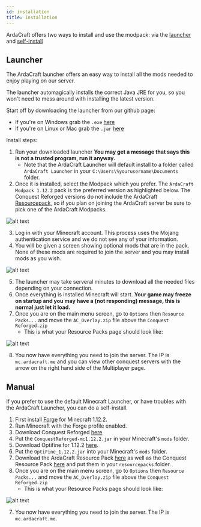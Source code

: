 ```yaml
---
id: installation
title: Installation
---
```


ArdaCraft offers two ways to install and use the modpack: via the [launcher](#launcher) and [self-install](#manual)

## Launcher

The ArdaCraft launcher offers an easy way to install all the mods needed to enjoy playing on our server.

The launcher automagically installs the correct Java JRE for you, so you won't need to mess around with installing the latest version.

Start off by downloading the launcher from our github page:
* If you're on Windows grab the `.exe` [here](https://github.com/ArdaCraft/ACLauncher/releases/download/v4.3.5/ArdaCraftLauncher-4.3.5.exe)
* If you're on Linux or Mac grab the `.jar` [here](https://github.com/ArdaCraft/ACLauncher/releases/download/v4.3.5/ArdaCraftLauncher-4.3.5.jar)

Install steps:
1. Run your downloaded launcher **You may get a message that says this is not a trusted program, run it anyway.**
    - Note that the ArdaCraft Launcher will default install to a folder called `ArdaCraft Launcher` in your `C:\Users\%yourusername\Documents` folder.
2. Once it is installed, select the Modpack which you prefer. The `ArdaCraft Modpack 1.12.2` pack is the preferred version as highlighted below. The Conquest Reforged versions do not include the ArdaCraft [Resourcepack](https://github.com/ArdaCraft/AC_Overlay/releases/latest), so if you plan on joining the ArdaCraft server be sure to pick one of the ArdaCraft Modpacks.


![alt text](https://i.imgur.com/uTo872D.jpg)

3. Log in with your Minecraft account. This process uses the Mojang authentication service and we do not see any of your information.
4. You will be given a screen showing optional mods that are in the pack. None of these mods are required to join the server and you may install mods as you wish.

![alt text](https://i.imgur.com/11QE6mh.png)

5. The launcher may take serveral minutes to download all the needed files depending on your connection.
6. Once everything is installed Minecraft will start. **Your game may freeze on startup and you may have a (not responding) message, this is normal just let it load.**
7. Once you are on the main menu screen, go to `Options` then `Resource Packs...` and move the `AC_Overlay.zip` file above the `Conquest Reforged.zip`
    - This is what your Resource Packs page should look like:

![alt text](https://i.imgur.com/fO8umXF.png)

8. You now have everything you need to join the server. The IP is `mc.ardacraft.me` and you can view other conquest servers with the arrow on the right hand side of the Multiplayer page.

## Manual 

If you prefer to use the default Minecraft Launcher, or have troubles with the ArdaCraft Launcher, you can do a self-install.

1. First install [Forge](http://files.minecraftforge.net/maven/net/minecraftforge/forge/index_1.12.2.html) for Minecraft 1.12.2.
2. Run Minecraft with the Forge profile enabled.
3. Download Conquest Reforged [here](https://minecraft.curseforge.com/projects/conquest-reforged/files)
4. Put the `ConquestReforged-mc1.12.2.jar` in your Minecraft's `mods` folder.
5. Download Optifine for 1.12.2 [here](https://optifine.net/downloads).
6. Put the `OptiFine_1.12.2.jar` into your Minecraft's `mods` folder.
5. Download the ArdaCraft Resource Pack [here](https://github.com/ArdaCraft/AC_Overlay/releases/latest) as well as the Conquest Resource Pack [here](https://minecraft.curseforge.com/projects/conquest-reforged-resource-pack/files) and put them in your `resourcepacks` folder.
6. Once you are on the main menu screen, go to `Options` then `Resource Packs...` and move the `AC_Overlay.zip` file above the `Conquest Reforged.zip`
    - This is what your Resource Packs page should look like:

![alt text](https://i.imgur.com/fO8umXF.png)

7. You now have everything you need to join the server. The IP is `mc.ardacraft.me`.
